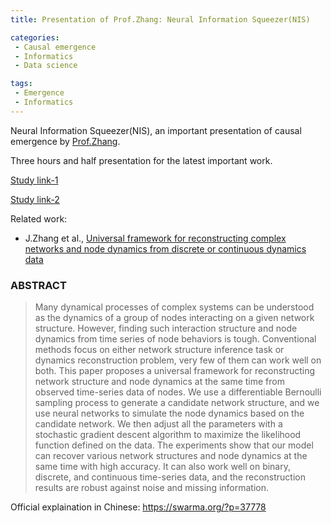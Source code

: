 ```yaml
---
title: Presentation of Prof.Zhang: Neural Information Squeezer(NIS)

categories:
 - Causal emergence
 - Informatics
 - Data science

tags:
 - Emergence
 - Informatics
---
```


Neural Information Squeezer(NIS), an important presentation of causal emergence by [Prof.Zhang](Https://jake.swarma.org).

<!--more-->

Three hours and half presentation for the latest important work.

[Study link-1](https://campus.swarma.org/course/4523/study)

[Study link-2](https://pattern.swarma.org/study_group/16)

Related work:
- J.Zhang et al., [Universal framework for reconstructing complex networks and node dynamics from discrete or continuous dynamics data](https://journals.aps.org/pre/abstract/10.1103/PhysRevE.106.034315)

### ABSTRACT
> Many dynamical processes of complex systems can be understood as the dynamics of a group of nodes interacting on a given network structure. However, finding such interaction structure and node dynamics from time series of node behaviors is tough. Conventional methods focus on either network structure inference task or dynamics reconstruction problem, very few of them can work well on both. This paper proposes a universal framework for reconstructing network structure and node dynamics at the same time from observed time-series data of nodes. We use a differentiable Bernoulli sampling process to generate a candidate network structure, and we use neural networks to simulate the node dynamics based on the candidate network. We then adjust all the parameters with a stochastic gradient descent algorithm to maximize the likelihood function defined on the data. The experiments show that our model can recover various network structures and node dynamics at the same time with high accuracy. It can also work well on binary, discrete, and continuous time-series data, and the reconstruction results are robust against noise and missing information.

Official explaination in Chinese: https://swarma.org/?p=37778

